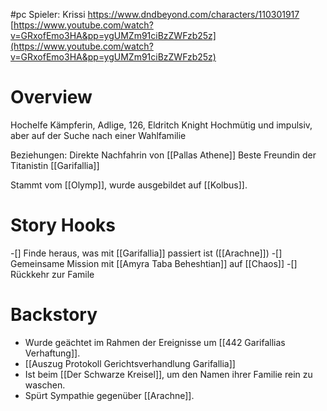 #pc
Spieler: Krissi
https://www.dndbeyond.com/characters/110301917
[https://www.youtube.com/watch?v=GRxofEmo3HA&pp=ygUMZm91ciBzZWFzb25z](https://www.youtube.com/watch?v=GRxofEmo3HA&pp=ygUMZm91ciBzZWFzb25z)
# Overview
Hochelfe Kämpferin, Adlige, 126, Eldritch Knight
Hochmütig und impulsiv, aber auf der Suche nach einer Wahlfamilie

Beziehungen:
Direkte Nachfahrin von [[Pallas Athene]]
Beste Freundin der Titanistin [[Garifallia]]

Stammt vom [[Olymp]], 
wurde ausgebildet auf [[Kolbus]].
# Story Hooks
-[] Finde heraus, was mit [[Garifallia]] passiert ist ([[Arachne]])
-[] Gemeinsame Mission mit [[Amyra Taba Beheshtian]] auf [[Chaos]]
-[] Rückkehr zur Famile
# Backstory
- Wurde geächtet im Rahmen der Ereignisse um [[442 Garifallias Verhaftung]].
- [[Auszug Protokoll Gerichtsverhandlung Garifallia]]
- Ist beim [[Der Schwarze Kreisel]], um den Namen ihrer Familie rein zu waschen.
- Spürt Sympathie gegenüber [[Arachne]].